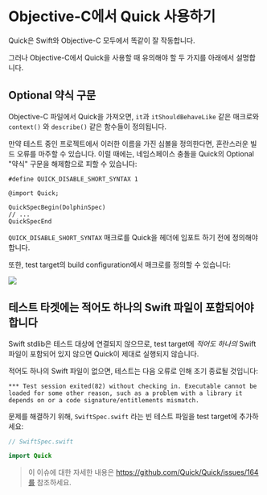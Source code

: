 # Objective-C에서 Quick 사용하기

Quick은 Swift와 Objective-C 모두에서 똑같이 잘 작동합니다.

그러나 Objective-C에서 Quick을 사용할 때 유의해야 할 두 가지를 아래에서 설명합니다. 

## Optional 약식 구문

Objective-C 파일에서 Quick을 가져오면,  `it`과 `itShouldBehaveLike` 같은 매크로와 `context()` 와 `describe()` 같은 함수들이 정의됩니다.

만약 테스트 중인 프로젝트에서 이러한 이름을 가진 심볼을 정의한다면, 혼란스러운 빌드 오류를 마주할 수 있습니다. 이럴 때에는, 네임스페이스 충돌을 Quick의 Optional "약식" 구문을 해제함으로 피할 수 있습니다:

```objc
#define QUICK_DISABLE_SHORT_SYNTAX 1

@import Quick;

QuickSpecBegin(DolphinSpec)
// ...
QuickSpecEnd
```

`QUICK_DISABLE_SHORT_SYNTAX` 매크로를 Quick을 헤더에 임포트 하기 전에 정의해야 합니다.

또한, test target의 build configuration에서 매크로를 정의할 수 있습니다:

![](http://d.twobitlabs.com/VFEamhvixX.png)

## 테스트 타겟에는 적어도 하나의 Swift 파일이 포함되어야 합니다

Swift stdlib은 테스트 대상에 연결되지 않으므로, test target에 *적어도 하나의* Swift 파일이 포함되어 있지 않으면 Quick이 제대로 실행되지 않습니다.

적어도 하나의 Swift 파일이 없으면, 테스트는 다음 오류로 인해 조기 종료될 것입니다:

```
*** Test session exited(82) without checking in. Executable cannot be
loaded for some other reason, such as a problem with a library it
depends on or a code signature/entitlements mismatch.
```

문제를 해결하기 위해, `SwiftSpec.swift` 라는 빈 테스트 파일을 test target에 추가하세요:

```swift
// SwiftSpec.swift

import Quick
```

> 이 이슈에 대한 자세한 내용은 https://github.com/Quick/Quick/issues/164를 참조하세요.
